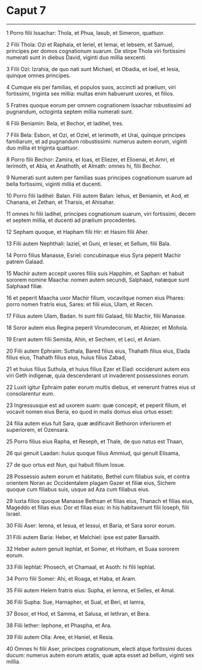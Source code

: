 # Caput 7

***

1 Porro filii Issachar: Thola, et Phua, Iasub, et Simeron, quattuor.

2 Filii Thola: Ozi et Raphaia, et Ieriel, et Iemai, et Iebsem, et Samuel, principes per domos cognationum suarum. De stirpe Thola viri fortissimi numerati sunt in diebus David, viginti duo millia sexcenti.

3 Filii Ozi: Izrahia, de quo nati sunt Michael, et Obadia, et Ioel, et Iesia, quinque omnes principes.

4 Cumque eis per familias, et populos suos, accincti ad prælium, viri fortissimi, triginta sex millia: multas enim habuerunt uxores, et filios.

5 Fratres quoque eorum per omnem cognationem Issachar robustissimi ad pugnandum, octoginta septem millia numerati sunt.

6 Filii Beniamin: Bela, et Bechor, et Iadihel, tres.

7 Filii Bela: Esbon, et Ozi, et Oziel, et Ierimoth, et Urai, quinque principes familiarum, et ad pugnandum robustissimi: numerus autem eorum, viginti duo millia et triginta quattuor.

8 Porro filii Bechor: Zamira, et Ioas, et Eliezer, et Elioenai, et Amri, et Ierimoth, et Abia, et Anathoth, et Almath: omnes hi, filii Bechor.

9 Numerati sunt autem per familias suas principes cognationum suarum ad bella fortissimi, viginti millia et ducenti.

10 Porro filii Iadihel: Balan. Filii autem Balan: Iehus, et Beniamin, et Aod, et Chanana, et Zethan, et Tharsis, et Ahisahar.

11 omnes hi filii Iadihel, principes cognationum suarum, viri fortissimi, decem et septem millia, et ducenti ad prælium procedentes.

12 Sepham quoque, et Hapham filii Hir: et Hasim filii Aher.

13 Filii autem Nephthali: Iaziel, et Guni, et Ieser, et Sellum, filii Bala.

14 Porro filius Manasse, Esriel: concubinaque eius Syra peperit Machir patrem Galaad.

15 Machir autem accepit uxores filiis suis Happhim, et Saphan: et habuit sororem nomine Maacha: nomen autem secundi, Salphaad, natæque sunt Salphaad filiæ.

16 et peperit Maacha uxor Machir filium, vocavitque nomen eius Phares: porro nomen fratris eius, Sares: et filii eius, Ulam, et Recen.

17 Filius autem Ulam, Badan. hi sunt filii Galaad, filii Machir, filii Manasse.

18 Soror autem eius Regina peperit Virumdecorum, et Abiezer, et Mohola.

19 Erant autem filii Semida, Ahin, et Sechem, et Leci, et Aniam.

20 Filii autem Ephraim: Suthala, Bared filius eius, Thahath filius eius, Elada filius eius, Thahath filius eius, huius filius Zabad,

21 et huius filius Suthula, et huius filius Ezer et Elad: occiderunt autem eos viri Geth indigenæ, quia descenderant ut invaderent possessiones eorum.

22 Luxit igitur Ephraim pater eorum multis diebus, et venerunt fratres eius ut consolarentur eum.

23 Ingressusque est ad uxorem suam: quæ concepit, et peperit filium, et vocavit nomen eius Beria, eo quod in malis domus eius ortus esset:

24 filia autem eius fuit Sara, quæ ædificavit Bethoron inferiorem et superiorem, et Ozensara.

25 Porro filius eius Rapha, et Reseph, et Thale, de quo natus est Thaan,

26 qui genuit Laadan: huius quoque filius Ammiud, qui genuit Elisama,

27 de quo ortus est Nun, qui habuit filium Iosue.

28 Possessio autem eorum et habitatio, Bethel cum filiabus suis, et contra orientem Noran ac Occidentalem plagam Gazer et filiæ eius, Sichem quoque cum filiabus suis, usque ad Aza cum filiabus eius.

29 Iuxta filios quoque Manasse Bethsan et filias eius, Thanach et filias eius, Mageddo et filias eius: Dor et filias eius: in his habitaverunt filii Ioseph, filii Israel.

30 Filii Aser: Iemna, et Iesua, et Iessui, et Baria, et Sara soror eorum.

31 Filii autem Baria: Heber, et Melchiel: ipse est pater Barsaith.

32 Heber autem genuit Iephlat, et Somer, et Hotham, et Suaa sororem eorum.

33 Filii Iephlat: Phosech, et Chamaal, et Asoth: hi filii Iephlat.

34 Porro filii Somer: Ahi, et Roaga, et Haba, et Aram.

35 Filii autem Helem fratris eius: Supha, et Iemna, et Selles, et Amal.

36 Filii Supha: Sue, Harnapher, et Sual, et Beri, et Iamra,

37 Bosor, et Hod, et Samma, et Salusa, et Iethran, et Bera.

38 Filii Iether: Iephone, et Phaspha, et Ara.

39 Filii autem Olla: Aree, et Haniel, et Resia.

40 Omnes hi filii Aser, principes cognationum, electi atque fortissimi duces ducum: numerus autem eorum ætatis, quæ apta esset ad bellum, viginti sex millia.


